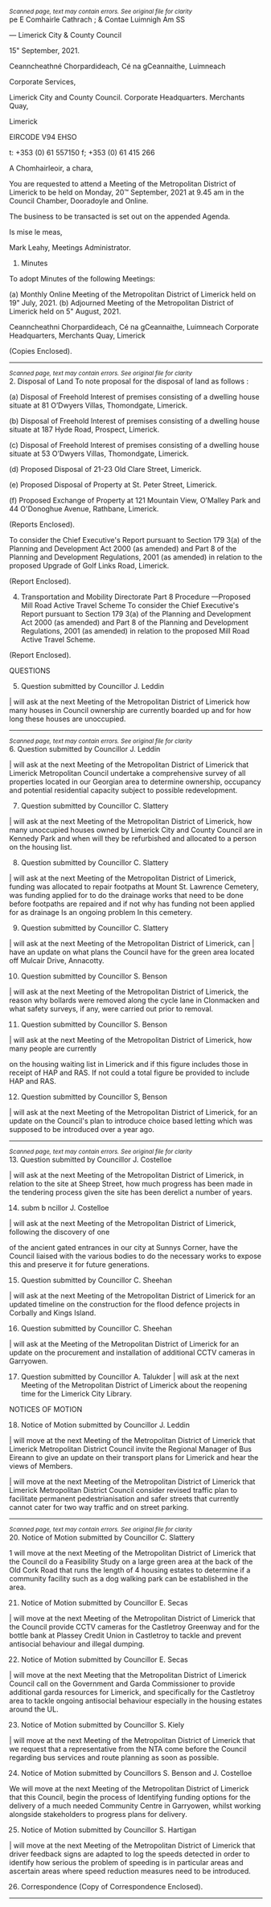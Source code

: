 *<small>Scanned page, text may contain errors. See original file for clarity</small>*  
pe E Comhairle Cathrach
; & Contae Luimnigh
Am SS

— Limerick City
& County Council

15" September, 2021.

Ceanncheathné Chorpardideach,
Cé na gCeannaithe,
Luimneach

Corporate Services,

Limerick City and County Council.
Corporate Headquarters.
Merchants Quay,

Limerick

EIRCODE V94 EHSO

t: +353 (0) 61 557150
f; +353 (0) 61 415 266

A Chomhairleoir, a chara,

You are requested to attend a Meeting of the Metropolitan District of Limerick to be held on
Monday, 20™ September, 2021 at 9.45 am in the Council Chamber, Dooradoyle and Online.

The business to be transacted is set out on the appended Agenda.

Is mise le meas,

Mark Leahy,
Meetings Administrator.

1. Minutes

To adopt Minutes of the following Meetings:

(a) Monthly Online Meeting of the Metropolitan District of Limerick held on 19" July, 2021.
(b) Adjourned Meeting of the Metropolitan District of Limerick held on 5" August, 2021.

Ceanncheathni Chorpardideach, Cé na gCeannaithe, Luimneach
Corporate Headquarters, Merchants Quay, Limerick

(Copies Enclosed).

---
*<small>Scanned page, text may contain errors. See original file for clarity</small>*  
2. Disposal of Land
To note proposal for the disposal of land as follows :

(a) Disposal of Freehold Interest of premises consisting of a dwelling house situate at 81 O’Dwyers
Villas, Thomondgate, Limerick.

(b) Disposal of Freehold Interest of premises consisting of a dwelling house situate at 187 Hyde
Road, Prospect, Limerick.

(c) Disposal of Freehold Interest of premises consisting of a dwelling house situate at 53 O’Dwyers
Villas, Thomondgate, Limerick.

(d) Proposed Disposal of 21-23 Old Clare Street, Limerick.

(e) Proposed Disposal of Property at St. Peter Street, Limerick.

(f) Proposed Exchange of Property at 121 Mountain View, O’Malley Park and 44 O'Donoghue
Avenue, Rathbane, Limerick.

(Reports Enclosed).

To consider the Chief Executive's Report pursuant to Section 179 3(a) of the Planning and
Development Act 2000 (as amended) and Part 8 of the Planning and Development Regulations, 2001
(as amended) in relation to the proposed Upgrade of Golf Links Road, Limerick.

(Report Enclosed).

4. Transportation and Mobility Directorate
Part 8 Procedure —Proposed Mill Road Active Travel Scheme
To consider the Chief Executive's Report pursuant to Section 179 3(a) of the Planning and
Development Act 2000 (as amended) and Part 8 of the Planning and Development Regulations, 2001
(as amended) in relation to the proposed Mill Road Active Travel Scheme.

(Report Enclosed).

QUESTIONS

5. Question submitted by Councillor J. Leddin

| will ask at the next Meeting of the Metropolitan District of Limerick how many houses in Council
ownership are currently boarded up and for how long these houses are unoccupied.

---
*<small>Scanned page, text may contain errors. See original file for clarity</small>*  
6. Question submitted by Councillor J. Leddin

| will ask at the next Meeting of the Metropolitan District of Limerick that Limerick Metropolitan
Council undertake a comprehensive survey of all properties located in our Georgian area to
determine ownership, occupancy and potential residential capacity subject to possible
redevelopment.

7. Question submitted by Councillor C. Slattery

| will ask at the next Meeting of the Metropolitan District of Limerick, how many unoccupied houses
owned by Limerick City and County Council are in Kennedy Park and when will they be refurbished
and allocated to a person on the housing list.

8. Question submitted by Councillor C. Slattery

| will ask at the next Meeting of the Metropolitan District of Limerick, funding was allocated to repair
footpaths at Mount St. Lawrence Cemetery, was funding applied for to do the drainage works that
need to be done before footpaths are repaired and if not why has funding not been applied for as
drainage Is an ongoing problem In this cemetery.

9. Question submitted by Councillor C. Slattery

| will ask at the next Meeting of the Metropolitan District of Limerick, can | have an update on what
plans the Council have for the green area located off Mulcair Drive, Annacotty.

10. Question submitted by Councillor S. Benson

| will ask at the next Meeting of the Metropolitan District of Limerick, the reason why bollards were
removed along the cycle lane in Clonmacken and what safety surveys, if any, were carried out prior
to removal.

11. Question submitted by Councillor S. Benson

| will ask at the next Meeting of the Metropolitan District of Limerick, how many people are currently

on the housing waiting list in Limerick and if this figure includes those in receipt of HAP and RAS. If
not could a total figure be provided to include HAP and RAS.

12. Question submitted by Councillor S, Benson

| will ask at the next Meeting of the Metropolitan District of Limerick, for an update on the Council's
plan to introduce choice based letting which was supposed to be introduced over a year ago.

---
*<small>Scanned page, text may contain errors. See original file for clarity</small>*  
13. Question submitted by Councillor J. Costelloe

| will ask at the next Meeting of the Metropolitan District of Limerick, in relation to the site at Sheep
Street, how much progress has been made in the tendering process given the site has been derelict
a number of years.

14. subm b ncillor J. Costelloe

| will ask at the next Meeting of the Metropolitan District of Limerick, following the discovery of one

of the ancient gated entrances in our city at Sunnys Corner, have the Council liaised with the various
bodies to do the necessary works to expose this and preserve it for future generations.

15. Question submitted by Councillor C. Sheehan

| will ask at the next Meeting of the Metropolitan District of Limerick for an updated timeline on the
construction for the flood defence projects in Corbally and Kings Island.

16. Question submitted by Councillor C. Sheehan

| will ask at the Meeting of the Metropolitan District of Limerick for an update on the procurement
and installation of additional CCTV cameras in Garryowen.

17. Question submitted by Councillor A. Talukder
| will ask at the next Meeting of the Metropolitan District of Limerick about the reopening time for
the Limerick City Library.

NOTICES OF MOTION

18. Notice of Motion submitted by Councillor J. Leddin

| will move at the next Meeting of the Metropolitan District of Limerick that Limerick Metropolitan
District Council invite the Regional Manager of Bus Eireann to give an update on their transport
plans for Limerick and hear the views of Members.

| will move at the next Meeting of the Metropolitan District of Limerick that Limerick Metropolitan
District Council consider revised traffic plan to facilitate permanent pedestrianisation and safer
streets that currently cannot cater for two way traffic and on street parking.

---
*<small>Scanned page, text may contain errors. See original file for clarity</small>*  
20. Notice of Motion submitted by Councillor C. Slattery

1 will move at the next Meeting of the Metropolitan District of Limerick that the Council do a
Feasibility Study on a large green area at the back of the Old Cork Road that runs the length of 4
housing estates to determine if a community facility such as a dog walking park can be established
in the area.

21. Notice of Motion submitted by Councillor E. Secas

| will move at the next Meeting of the Metropolitan District of Limerick that the Council provide
CCTV cameras for the Castletroy Greenway and for the bottle bank at Plassey Credit Union in
Castletroy to tackle and prevent antisocial behaviour and illegal dumping.

22. Notice of Motion submitted by Councillor E. Secas

| will move at the next Meeting that the Metropolitan District of Limerick Council call on the
Government and Garda Commissioner to provide additional garda resources for Limerick, and
specifically for the Castletroy area to tackle ongoing antisocial behaviour especially in the housing
estates around the UL.

23. Notice of Motion submitted by Councillor S. Kiely

| will move at the next Meeting of the Metropolitan District of Limerick that we request that a
representative from the NTA come before the Council regarding bus services and route planning as
soon as possible.

24. Notice of Motion submitted by Councillors S. Benson and J. Costelloe

We will move at the next Meeting of the Metropolitan District of Limerick that this Council, begin
the process of Identifying funding options for the delivery of a much needed Community Centre in
Garryowen, whilst working alongside stakeholders to progress plans for delivery.

25. Notice of Motion submitted by Councillor S. Hartigan

| will move at the next Meeting of the Metropolitan District of Limerick that driver feedback signs
are adapted to log the speeds detected in order to identify how serious the problem of speeding is
in particular areas and ascertain areas where speed reduction measures need to be introduced.

26. Correspondence
(Copy of Correspondence Enclosed).

---
